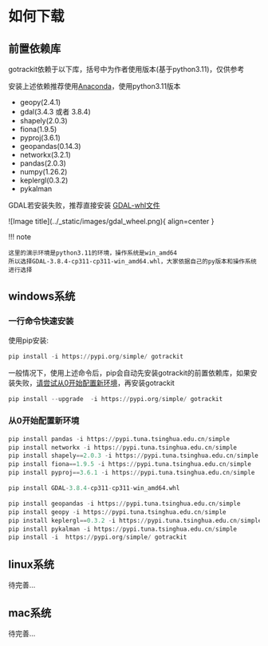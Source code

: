 # 如何下载


## 前置依赖库
gotrackit依赖于以下库，括号中为作者使用版本(基于python3.11)，仅供参考

安装上述依赖推荐使用[Anaconda](https://www.anaconda.com/download)，使用python3.11版本

- geopy(2.4.1)
- gdal(3.4.3 或者 3.8.4)
- shapely(2.0.3)
- fiona(1.9.5)
- pyproj(3.6.1)
- geopandas(0.14.3)
- networkx(3.2.1)
- pandas(2.0.3)
- numpy(1.26.2)
- keplergl(0.3.2)
- pykalman

GDAL若安装失败，推荐直接安装 [GDAL-whl文件](https://github.com/cgohlke/geospatial-wheels/releases)

<div class="gdal-whl" markdown>
![Image title](../_static/images/gdal_wheel.png){ align=center }
</div>

!!! note

    这里的演示环境是python3.11的环境，操作系统是win_amd64
    所以选择GDAL-3.8.4-cp311-cp311-win_amd64.whl，大家依据自己的py版本和操作系统进行选择


## windows系统

### 一行命令快速安装

使用pip安装:

``` py title="使用pip安装"
pip install -i https://pypi.org/simple/ gotrackit
```

一般情况下，使用上述命令后，pip会自动先安装gotrackit的前置依赖库，如果安装失败，[请尝试从0开始配置新环境](#从0开始配置新环境)，再安装gotrackit

``` py title="已经安装好gotrackit，升级版本可以使用以下命令"
pip install --upgrade  -i https://pypi.org/simple/ gotrackit
```

<a id="从0开始配置新环境"></a>
### 从0开始配置新环境

``` py title="1.先手动配置这些库"
pip install pandas -i https://pypi.tuna.tsinghua.edu.cn/simple
pip install networkx -i https://pypi.tuna.tsinghua.edu.cn/simple
pip install shapely==2.0.3 -i https://pypi.tuna.tsinghua.edu.cn/simple
pip install fiona==1.9.5 -i https://pypi.tuna.tsinghua.edu.cn/simple
pip install pyproj==3.6.1 -i https://pypi.tuna.tsinghua.edu.cn/simple
```

``` py title="2.然后使用whl配置GDAL, 直接把下载好的whl文件拖到install命令行即可"
pip install GDAL-3.8.4-cp311-cp311-win_amd64.whl
```


``` py title="3.pip继续配置，完成安装"
pip install geopandas -i https://pypi.tuna.tsinghua.edu.cn/simple
pip install geopy -i https://pypi.tuna.tsinghua.edu.cn/simple
pip install keplergl==0.3.2 -i https://pypi.tuna.tsinghua.edu.cn/simple
pip install pykalman -i https://pypi.tuna.tsinghua.edu.cn/simple
pip install -i  https://pypi.org/simple/ gotrackit
```

## linux系统

待完善...


## mac系统

待完善...

